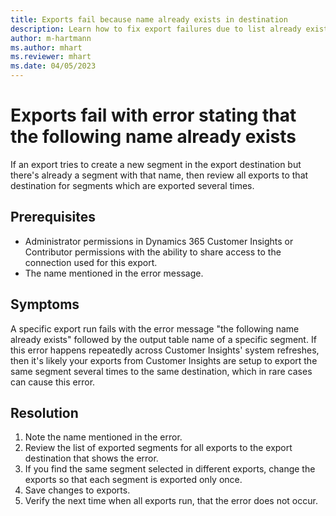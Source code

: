 ```yaml
---
title: Exports fail because name already exists in destination
description: Learn how to fix export failures due to list already existing in export destination.
author: m-hartmann
ms.author: mhart
ms.reviewer: mhart
ms.date: 04/05/2023
---
```


# Exports fail with error stating that the following name already exists

If an export tries to create a new segment in the export destination but there's already a segment with that name, then review all exports to that destination for segments which are exported several times.

## Prerequisites

- Administrator permissions in Dynamics 365 Customer Insights or Contributor permissions with the ability to share access to the connection used for this export.
- The name mentioned in the error message. 

## Symptoms

A specific export run fails with the error message "the following name already exists" followed by the output table name of a specific segment. 
If this error happens repeatedly across Customer Insights' system refreshes, then it's likely your exports from Customer Insights are setup to export the same segment several times to the same destination, which in rare cases can cause this error.

## Resolution

1. Note the name mentioned in the error. 
1. Review the list of exported segments for all exports to the export destination that shows the error.
1. If you find the same segment selected in different exports, change the exports so that each segment is exported only once.
1. Save changes to exports.
1. Verify the next time when all exports run, that the error does not occur.


